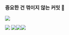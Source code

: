 ### 중요한 건 꺾이지 않는 커밋 👋

<a href="https://yooonwodyd.github.io/" target="_blank"><img src="https://img.shields.io/badge/blog-181717?style=for-the-badge&logo=github&logoColor=white"/></a>

<img src="https://img.shields.io/badge/Python-3776AB?style=for-the-badge&logo=Python&logoColor=white"> <img src="https://img.shields.io/badge/Spring-6DB33F?style=for-the-badge&logo=Spring&logoColor=white"><img src="https://img.shields.io/badge/SpringBoot-6DB33F?style=for-the-badge&logo=springboot&logoColor=white"><img src="https://img.shields.io/badge/SpringSecurity-6DB33F?style=for-the-badge&logo=springsecurity&logoColor=white">
